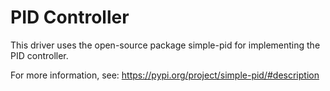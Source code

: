 # PID Controller

This driver uses the open-source package simple-pid for implementing the PID controller.

For more information, see:
https://pypi.org/project/simple-pid/#description